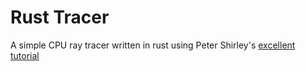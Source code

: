 # Rust Tracer

A simple CPU ray tracer written in rust using Peter Shirley's [excellent tutorial](https://raytracing.github.io/)